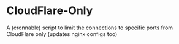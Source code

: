 # CloudFlare-Only
A (cronnable) script to limit the connections to specific ports from CloudFlare only (updates nginx configs too)
